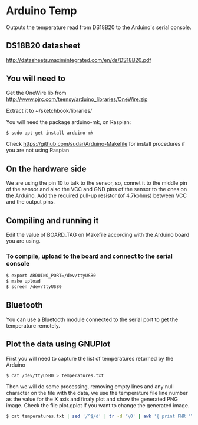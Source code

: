 # Arduino Temp

Outputs the temperature read from DS18B20 to the Arduino's serial console.


## DS18B20 datasheet

http://datasheets.maximintegrated.com/en/ds/DS18B20.pdf

## You will need to 

Get the OneWire lib from http://www.pjrc.com/teensy/arduino_libraries/OneWire.zip

Extract it to ~/sketchbook/libraries/

You will need the package arduino-mk, on Raspian:

```bash
$ sudo apt-get install arduino-mk 
```

Check https://github.com/sudar/Arduino-Makefile for install procedures if you are not using Raspian


## On the hardware side

We are using the pin 10 to talk to the sensor, so, connet it to the middle pin of the sensor and also the VCC and GND pins of the sensor to the ones on the Arduino. Add the required pull-up resistor (of 4.7kohms) between VCC and the output pins.


## Compiling and running it

Edit the value of BOARD_TAG on Makefile according with the Arduino board you are using.

### To compile, upload to the board and connect to the serial console

```bash 
$ export ARDUINO_PORT=/dev/ttyUSB0
$ make upload
$ screen /dev/ttyUSB0
```


## Bluetooth

You can use a Bluetooth module connected to the serial port to get the temperature remotely.


## Plot the data using GNUPlot

First you will need to capture the list of temperatures returned by the Arduino


```bash 
$ cat /dev/ttyUSB0 > temperatures.txt
```

Then we will do some processing, removing empty lines and any null character on the file with the data, we use the temperature file line number as the value for the X axis and finaly plot and show the generated PNG image. Check the file plot.gplot if you want to change the generated image.

```bash 
$ cat temperatures.txt | sed '/^$/d' | tr -d '\0' | awk '{ print FNR "\t" $1 }' > temperatures.data && gnuplot plot.gplot && display file.png
```
